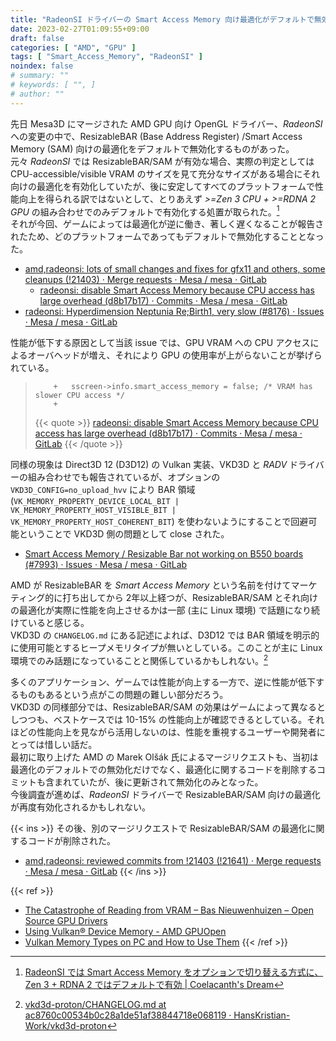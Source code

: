 ```yaml
---
title: "RadeonSI ドライバーの Smart Access Memory 向け最適化がデフォルトで無効に"
date: 2023-02-27T01:09:55+09:00
draft: false
categories: [ "AMD", "GPU" ]
tags: [ "Smart_Access_Memory", "RadeonSI" ]
noindex: false
# summary: ""
# keywords: [ "", ]
# author: ""
---
```


先日 Mesa3D にマージされた AMD GPU 向け OpenGL ドライバー、*RadeonSI* への変更の中で、ResizableBAR (Base Address Register) /Smart Access Memory (SAM) 向けの最適化をデフォルトで無効化するものがあった。  
元々 *RadeonSI* では ResizableBAR/SAM が有効な場合、実際の判定としては CPU-accessible/visible VRAM のサイズを見て充分なサイズがある場合にそれ向けの最適化を有効化していたが、後に安定してすべてのプラットフォームで性能向上を得られる訳ではないとして、とりあえず *>=Zen 3 CPU + >=RDNA 2 GPU* の組み合わせでのみデフォルトで有効化する処置が取られた。[^sam-zen3]  
それが今回、ゲームによっては最適化が逆に働き、著しく遅くなることが報告されたため、どのプラットフォームであってもデフォルトで無効化することとなった。  

[^sam-zen3]: [RadeonSI では Smart Access Memory をオプションで切り替える方式に、 Zen 3 + RDNA 2 ではデフォルトで有効 | Coelacanth's Dream](/posts/2020/12/24/change-of-radeonsi-sam/)

 * [amd,radeonsi: lots of small changes and fixes for gfx11 and others, some cleanups (!21403) · Merge requests · Mesa / mesa · GitLab](https://gitlab.freedesktop.org/mesa/mesa/-/merge_requests/21403)
    * [radeonsi: disable Smart Access Memory because CPU access has large overhead (d8b17b17) · Commits · Mesa / mesa · GitLab](https://gitlab.freedesktop.org/mesa/mesa/-/commit/d8b17b17526b46d69e4102a883ba451e7f1db148?merge_request_iid=21525)
 * [radeonsi: Hyperdimension Neptunia Re;Birth1, very slow (#8176) · Issues · Mesa / mesa · GitLab](https://gitlab.freedesktop.org/mesa/mesa/-/issues/8176)

性能が低下する原因として当該 issue では、GPU VRAM への CPU アクセスによるオーバヘッドが増え、それにより GPU の使用率が上がらないことが挙げられている。  

 >         +   sscreen->info.smart_access_memory = false; /* VRAM has slower CPU access */
 >         +
 >
 > {{< quote >}} [radeonsi: disable Smart Access Memory because CPU access has large overhead (d8b17b17) · Commits · Mesa / mesa · GitLab](https://gitlab.freedesktop.org/mesa/mesa/-/commit/d8b17b17526b46d69e4102a883ba451e7f1db148) {{< /quote >}}

同様の現象は Direct3D 12 (D3D12) の Vulkan 実装、VKD3D と *RADV* ドライバーの組み合わせでも報告されているが、オプションの `VKD3D_CONFIG=no_upload_hvv` により BAR 領域 (`VK_MEMORY_PROPERTY_DEVICE_LOCAL_BIT | VK_MEMORY_PROPERTY_HOST_VISIBLE_BIT | VK_MEMORY_PROPERTY_HOST_COHERENT_BIT`) を使わないようにすることで回避可能ということで VKD3D 側の問題として close された。  

 * [Smart Access Memory / Resizable Bar not working on B550 boards (#7993) · Issues · Mesa / mesa · GitLab](https://gitlab.freedesktop.org/mesa/mesa/-/issues/7993)

AMD が ResizableBAR を *Smart Access Memory* という名前を付けてマーケティング的に打ち出してから 2年以上経つが、ResizableBAR/SAM とそれ向けの最適化が実際に性能を向上させるかは一部 (主に Linux 環境) で話題になり続けていると感じる。  
VKD3D の `CHANGELOG.md` にある記述によれば、D3D12 では BAR 領域を明示的に使用可能とするヒープメモリタイプが無いとしている。このことが主に Linux 環境でのみ話題になっていることと関係しているかもしれない。[^vkd3d]  

多くのアプリケーション、ゲームでは性能が向上する一方で、逆に性能が低下するものもあるという点がこの問題の難しい部分だろう。  
VKD3D の同様部分では、ResizableBAR/SAM の効果はゲームによって異なるとしつつも、ベストケースでは 10-15% の性能向上が確認できるとしている。それほどの性能向上を見ながら活用しないのは、性能を重視するユーザーや開発者にとっては惜しい話だ。  
最初に取り上げた AMD の Marek Olšák 氏によるマージリクエストも、当初は最適化のデフォルトでの無効化だけでなく、最適化に関するコードを削除するコミットも含まれていたが、後に更新されて無効化のみとなった。  
今後調査が進めば、*RadeonSI* ドライバーで ResizableBAR/SAM 向けの最適化が再度有効化されるかもしれない。  

{{< ins >}}
その後、別のマージリクエストで ResizableBAR/SAM の最適化に関するコードが削除された。

 * [amd,radeonsi: reviewed commits from !21403 (!21641) · Merge requests · Mesa / mesa · GitLab](https://gitlab.freedesktop.org/mesa/mesa/-/merge_requests/21641)
{{< /ins >}}

[^vkd3d]: [vkd3d-proton/CHANGELOG.md at ac8760c00534b0c28a1de51af38844718e068119 · HansKristian-Work/vkd3d-proton](https://github.com/HansKristian-Work/vkd3d-proton/blob/ac8760c00534b0c28a1de51af38844718e068119/CHANGELOG.md#performance)

{{< ref >}}
 * [The Catastrophe of Reading from VRAM – Bas Nieuwenhuizen – Open Source GPU Drivers](https://www.basnieuwenhuizen.nl/the-catastrophe-of-reading-from-vram/)
 * [Using Vulkan® Device Memory - AMD GPUOpen](https://gpuopen.com/learn/vulkan-device-memory/)
 * [Vulkan Memory Types on PC and How to Use Them](https://asawicki.info/news_1740_vulkan_memory_types_on_pc_and_how_to_use_them)
{{< /ref >}}
